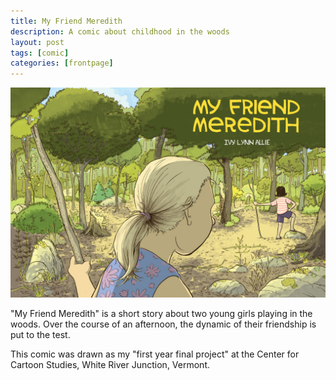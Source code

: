 ```yaml
---
title: My Friend Meredith
description: A comic about childhood in the woods
layout: post
tags: [comic]
categories: [frontpage]
---
```


<a href="/comics/meredith"><img src="/comics/images/meredith/mfm_cover.jpg" alt="My Friend Meredith" /></a>

"My Friend Meredith" is a short story about two young girls playing in the woods. Over the course of an afternoon, 
the dynamic of their friendship is put to the test.

This comic was drawn as my "first year final project" at the Center for Cartoon Studies, White River Junction, Vermont.